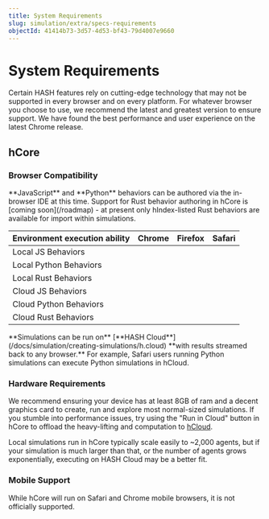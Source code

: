 ```yaml
---
title: System Requirements
slug: simulation/extra/specs-requirements
objectId: 41414b73-3d57-4d53-bf43-79d4007e9660
---
```


# System Requirements

Certain HASH features rely on cutting-edge technology that may not be supported in every browser and on every platform. For whatever browser you choose to use, we recommend the latest and greatest version to ensure support. We have found the best performance and user experience on the latest Chrome release.

## hCore

### Browser Compatibility

<Hint style="info">
**JavaScript** and **Python** behaviors can be authored via the in-browser IDE at this time. Support for Rust behavior authoring in hCore is [coming soon](/roadmap) - at present only hIndex-listed Rust behaviors are available for import within simulations.
</Hint>

| Environment execution ability | Chrome | Firefox | Safari |
| :--- | :--- | :--- | :--- |
| Local JS Behaviors | <Check /> | <Check /> | <Check /> |
| Local Python Behaviors | <Check /> | <Check /> | <Cross /> |
| Local Rust Behaviors | <Check /> | <Check /> | <Check /> |
| Cloud JS Behaviors | <Check /> | <Check /> | <Check /> |
| Cloud Python Behaviors | <Check /> | <Check /> | <Check /> |
| Cloud Rust Behaviors | <Check /> | <Check /> | <Check /> |

<Hint style="success">
**Simulations can be run on** [**HASH Cloud**](/docs/simulation/creating-simulations/h.cloud) **with results streamed back to any browser.** For example, Safari users running Python simulations can execute Python simulations in hCloud.
</Hint>

### Hardware Requirements

We recommend ensuring your device has at least 8GB of ram and a decent graphics card to create, run and explore most normal-sized simulations. If you stumble into performance issues, try using the "Run in Cloud" button in hCore to offload the heavy-lifting and computation to [hCloud](/docs/simulation/creating-simulations/h.cloud).

Local simulations run in hCore typically scale easily to ~2,000 agents, but if your simulation is much larger than that, or the number of agents grows exponentially, executing on HASH Cloud may be a better fit.

### Mobile Support

While hCore will run on Safari and Chrome mobile browsers, it is not officially supported.

